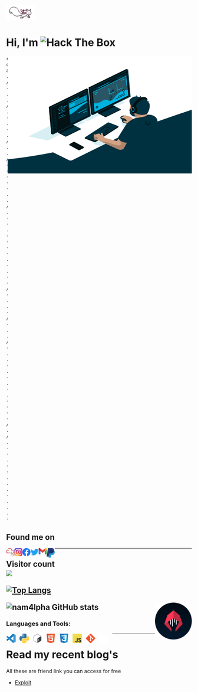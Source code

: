 ## <img height="40" src="/icons/kyubey.gif"/>
# Hi, I'm <img src="https://www.hackthebox.com/badge/image/1161286" alt="Hack The Box">

<img align="right" alt="GIF" src="/icons/code.gif?raw=true" width="500" height="320" />

```
root@nam4lpha:~# cat about.txt
.-..-. / - .... . / .--. .- - .... / .. ... / -- --- .-. . / .. -- .--. --- .-. - .- -. - / - .... .- -. / - .... . / -.. . ... - .. -. .- - .. --- -. / .-..-. / ..--.- -. .- -- ....- .-.. .--. .... .- ..--.-
```



## Found me on 
<a href="https://tryhackme.com/p/nam4lpha">
  <img align="left" alt="TryHackMe" width="22px" src="/icons/tryhackme.png" />
</a>
<a href="https://www.instagram.com/nam4lpha/">
  <img align="left" alt="nam4lpha's Instagram" width="22px" src="/icons/instagram.png" />
</a>
<a href="https://facebook.com/100020906198571">
  <img align="left" alt="nam4lpha's facebook" width="22px" src="/icons/facebook.svg" />
</a>
<a href="https://twitter.com/namxomcau">
  <img align="left" alt="nam4lpha | Twitter" width="22px" src="/icons/twitter.svg" />
</a>
<a href="mailto:namxomcau@gmail.com">
  <img align="left" alt="nam4lpha | Gmail" width="22px" src="/icons/gmail.png" />
</a>
<a href="https://paypal.me/nam4lpha">
  <img align="left" alt="nam4lpha | Paypal" width="22px" src="/icons/paypal.png" />
</a>

--------------------------
<p align="left"> 
  <h2>Visitor count<br>
  <img src="https://profile-counter.glitch.me/namtv2312/count.svg" />
</p>


[![Top Langs](https://github-readme-stats.vercel.app/api/top-langs/?username=namtv2312&layout=compact)](https://github.com/namtv2312/github-readme-stats)

<a href="http://n4m4rch.tk">
  <img align="right" alt="Wicker" width="100px" src="/icons/icon-hacker.png" />
</a>

![nam4lpha GitHub stats](https://github-readme-stats.vercel.app/api?username=namtv2312&show_icons=true&title_color=fff&icon_color=79ff97&text_color=9f9f9f&bg_color=151515)

### Languages and Tools:

<img align="left" alt="Visual Studio Code" width="26px" src="/icons/vs-code.svg" style="padding-right:10px;" />
<img align="left" alt="Python" width="26px" src="/icons/python.png" style="padding-right:10px;" />
<img align="left" alt="Bash" width="26px" src="/icons/shell.png" style="padding-right:10px;" />
<img align="left" alt="HTML5" width="26px" src="/icons/html5.svg" style="padding-right:10px;" />
<img align="left" alt="CSS3" width="26px" src="/icons/css3.svg" style="padding-right:10px;" />
<img align="left" alt="JavaScript" width="26px" src="/icons/js.svg" style="padding-right:10px;" />
<img align="left" alt="Git" width="26px" src="/icons/git.svg" style="padding-right:10px;" />
<img align="left" alt="GitHub" width="26px" src="/icons/github.png" style="padding-right:10px;" />


---------------

# Read my recent blog's
All these are friend link you can access for free

- [Exploit](https://archnamtv.edublogs.org/2022)
